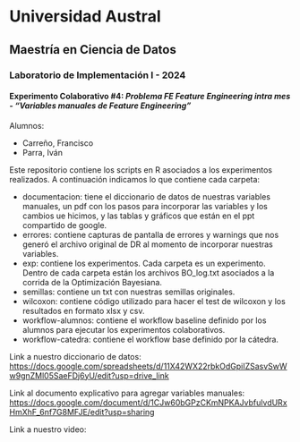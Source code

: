 # Universidad Austral
## Maestría en Ciencia de Datos
### Laboratorio de Implementación I - 2024

#### Experimento Colaborativo #4: <i>Problema  FE  Feature Engineering intra mes - “Variables manuales de Feature Engineering” </i>

Alumnos:
- Carreño, Francisco
- Parra, Iván

Este repositorio contiene los scripts en R asociados a los experimentos realizados.
A continuación indicamos lo que contiene cada carpeta:
- documentacion: tiene el diccionario de datos de nuestras variables manuales, un pdf con los pasos para incorporar las variables y los cambios ue hicimos, y las tablas y gráficos que están en el ppt compartido de google.
- errores: contiene capturas de pantalla de errores y warnings que nos generó el archivo original de DR al momento de incorporar nuestras variables.
- exp: contiene los experimentos. Cada carpeta es un experimento. Dentro de cada carpeta están los archivos BO_log.txt asociados a la corrida de la Optimización Bayesiana.
- semillas: contiene un txt con nuestras semillas originales.
- wilcoxon: contiene código utilizado para hacer el test de wilcoxon y los resultados en formato xlsx y csv.
- workflow-alumnos: contiene el workflow baseline definido por los alumnos para ejecutar los experimentos colaborativos.
- workflow-catedra: contiene el workflow base definido por la cátedra.

Link a nuestro diccionario de datos: <br>
https://docs.google.com/spreadsheets/d/11X42WX22rbkOdGpiIZSasvSwWw9gnZMl05SaeFDj6yU/edit?usp=drive_link

Link al documento explicativo para agregar variables manuales: <br>
https://docs.google.com/document/d/1CJw60bGPzCKmNPKAJvbfulvdURxHmXhF_6nf7G8MFJE/edit?usp=sharing

Link a nuestro video: <br>
